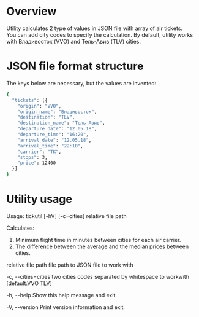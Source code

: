 # Overview

Utility calculates 2 type of values in JSON file with array of air tickets.     
You can add city codes to specify the calculation.
By default, utility works with Владивосток (VVO) and Тель-Авив (TLV) cities.

# JSON file format structure

The keys below are necessary, but the values are invented:

```sh
{
  "tickets": [{
    "origin": "VVO",
    "origin_name": "Владивосток",
    "destination": "TLV",
    "destination_name": "Тель-Авив",
    "departure_date": "12.05.18",
    "departure_time": "16:20",
    "arrival_date": "12.05.18",
    "arrival_time": "22:10",
    "carrier": "TK",
    "stops": 3,
    "price": 12400
  }]
}
```

# Utility usage

Usage: tickutil [-hV] [-c=cities] relative file path

Calculates:
1) Minimum flight time in minutes between cities for each air carrier.     
2) The difference between the average and the median prices between cities.

relative file path   file path to JSON file to work with

-c, --cities=cities      two cities codes separated by whitespace to workwith [default:VVO TLV]

-h, --help               Show this help message and exit.

-V, --version            Print version information and exit.
